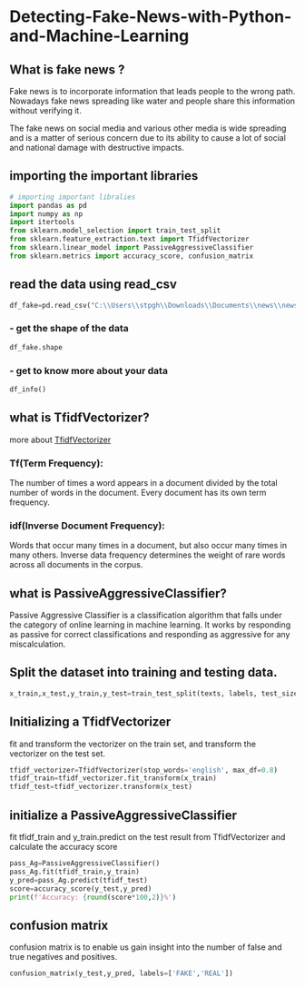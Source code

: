 # Detecting-Fake-News-with-Python-and-Machine-Learning
## What is fake news ?
Fake news is to incorporate information that leads people to the wrong path. Nowadays fake news spreading like 
water and people share this information without verifying it.

The fake news on social media and various other media is wide spreading and is a matter of serious concern due 
to its ability to cause a lot of social and national damage with destructive impacts.

## importing the important libraries
```python
# importing important libralies
import pandas as pd
import numpy as np
import itertools
from sklearn.model_selection import train_test_split
from sklearn.feature_extraction.text import TfidfVectorizer
from sklearn.linear_model import PassiveAggressiveClassifier
from sklearn.metrics import accuracy_score, confusion_matrix
```

## read the data using read_csv
```python
df_fake=pd.read_csv("C:\\Users\\stpgh\\Downloads\\Documents\\news\\news.csv")
```
### - get the shape of the data
```python
df_fake.shape
```
### - get to know more about your data
```python
df_info()
```
## what is TfidfVectorizer?

more about [TfidfVectorizer](https://scikit-learn.org/stable/modules/generated/sklearn.feature_extraction.text.TfidfVectorizer.html)
### Tf(Term Frequency): 
The number of times a word appears in a document divided by the total number of words in 
the document. Every document has its own term frequency.
### idf(Inverse Document Frequency): 
Words that occur many times in a document, but also occur many times in many others.
Inverse data frequency determines the weight of rare words across all documents in the corpus.


## what is PassiveAggressiveClassifier?

Passive Aggressive Classifier is a classification algorithm that falls under the category of online learning in
machine learning. It works by responding as passive for correct classifications and responding as aggressive for 
any miscalculation.

## Split the dataset into training and testing data.
```python
x_train,x_test,y_train,y_test=train_test_split(texts, labels, test_size=0.2, random_state=7)
```

## Initializing a TfidfVectorizer
fit and transform the vectorizer on the train set, and transform the vectorizer on the test set.
```python
tfidf_vectorizer=TfidfVectorizer(stop_words='english', max_df=0.8)
tfidf_train=tfidf_vectorizer.fit_transform(x_train) 
tfidf_test=tfidf_vectorizer.transform(x_test)
```

## initialize a PassiveAggressiveClassifier
fit tfidf_train and y_train.predict on the test result from  TfidfVectorizer and calculate the accuracy score
```python
pass_Ag=PassiveAggressiveClassifier()
pass_Ag.fit(tfidf_train,y_train)
y_pred=pass_Ag.predict(tfidf_test)
score=accuracy_score(y_test,y_pred)
print(f'Accuracy: {round(score*100,2)}%')
```

## confusion matrix
 confusion matrix is to enable us gain insight into the number of false and true negatives and positives.
```python
confusion_matrix(y_test,y_pred, labels=['FAKE','REAL'])
```



